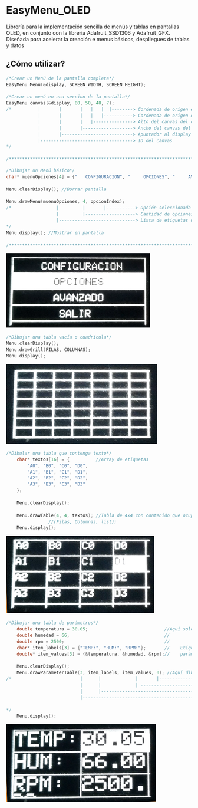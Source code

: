# EasyMenu_OLED
Librería para la implementación sencilla de menús y tablas en pantallas OLED, en conjunto con la libreria Adafruit_SSD1306 y  Adafruit_GFX.
Diseñada para acelerar la creación e menus básicos, despliegues de tablas y datos

## ¿Cómo utilizar?

```c++
/*Crear un Menú de la pantalla completa*/
EasyMenu Menu(&display, SCREEN_WIDTH, SCREEN_HEIGHT);

/*Crear un menú en una seccion de la pantalla*/
EasyMenu canvas(&display, 80, 50, 48, 7);
/*          |       |       |   |   |  |--------> Cordenada de origen en Y del canvas
            |       |       |   |   |-----------> Cordenada de origen en X del canvas
            |       |       |   |---------------> Alto del canvas del canvas
            |       |       |-------------------> Ancho del canvas del canvas
            |       |---------------------------> Apuntador al display
            |-----------------------------------> ID del canvas
*/

/******************************************************************************************************/
```

```c++
/*Dibujar un Menú básico*/
char* muenuOpciones[4] = {"   CONFIGURACION", "     OPCIONES", "     AVANZADO", "      SALIR"}; //char* array con la lista de opciones que aparecerán en el menú

Menu.clearDisplay(); //Borrar pantalla

Menu.drawMenu(muenuOpciones, 4, opcionIndex); 
/*                 |         |       |-----------> Opción seleccionada
                   |         |-------------------> Cantidad de opciones
                   |-----------------------------> Lista de etiquetas de opciones
*/
Menu.display(); //Mostrar en pantalla

/******************************************************************************************************/
```
![](https://github.com/IsraelBarreras/EasyMenu_OLED/blob/master/img/Menu.png)


```c++
/*Dibujar una tabla vacía o cuadrícula*/
Menu.clearDisplay();
Menu.drawGrill(FILAS, COLUMNAS); 
Menu.display();
```
![](https://github.com/IsraelBarreras/EasyMenu_OLED/blob/master/img/tabla.png)


```c++
/*Dibular una tabla que contenga texto*/
    char* textos[16] = {          //Array de etiquetas
        "A0", "B0", "C0", "D0",
        "A1", "B1", "C1", "D1",
        "A2", "B2", "C2", "D2",
        "A3", "B3", "C3", "D3"
    };

    Menu.clearDisplay();

    Menu.drawTable(4, 4, textos); //Tabla de 4x4 con contenido que ocupara todo el largo y ancho del canvas
                //(Filas, Columnas, list);
    Menu.display();
```
![](https://github.com/IsraelBarreras/EasyMenu_OLED/blob/master/img/TablaTexto.png)


```c++
/*Dibujar una tabla de parámetros*/
    double temperatura = 30.05;                             //Aqui solo declaro parámetros de ejemplo
    double humedad = 66;                                    //          
    double rpm = 2500;                                      //
    char* item_labels[3] = {"TEMP:", "HUM:", "RPM:"};       //    Etiquetas del lado izquierdo de la tabla
    double* item_values[3] = {&temperatura, &humedad, &rpm};//    parámetros o valores del lado derecho
    
    Menu.clearDisplay(); 
    Menu.drawParameterTable(3, item_labels, item_values, 0); //Aquí dibujamos la tabla
/*                          |      |             |       |---------------> parametro seleccionado
                            |      |             | ----------------------> Array de apuntadores a los valores de los parámetros
                            |      |-------------------------------------> Lista de nombres de cada parámetro
                            |--------------------------------------------> Numero de parámetros

*/
    Menu.display();
```
![](https://github.com/IsraelBarreras/EasyMenu_OLED/blob/master/img/tablaParametros.png)
